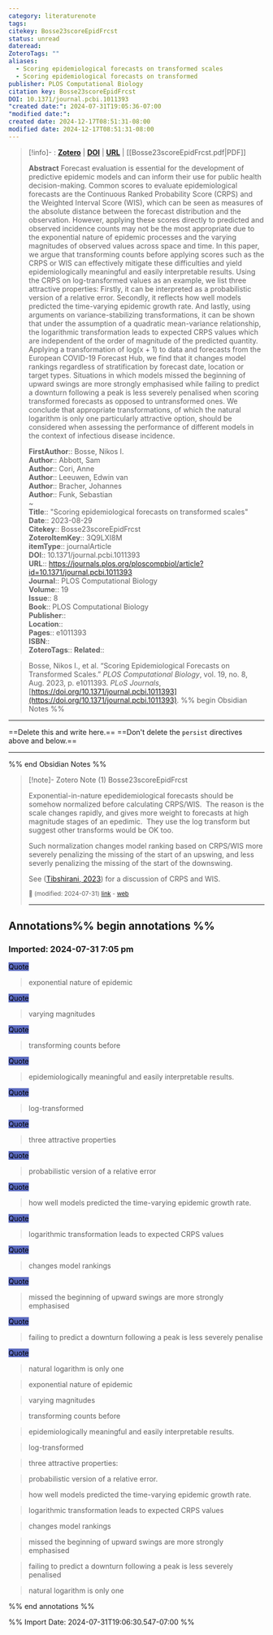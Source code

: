 ```yaml
---
category: literaturenote
tags: 
citekey: Bosse23scoreEpidFrcst
status: unread
dateread: 
ZoteroTags: ""
aliases:
  - Scoring epidemiological forecasts on transformed scales
  - Scoring epidemiological forecasts on transformed
publisher: PLOS Computational Biology
citation key: Bosse23scoreEpidFrcst
DOI: 10.1371/journal.pcbi.1011393
"created date:": 2024-07-31T19:05:36-07:00
"modified date:": 
created date: 2024-12-17T08:51:31-08:00
modified date: 2024-12-17T08:51:31-08:00
---
```


> [!info]- : [**Zotero**](zotero://select/library/items/3Q9LXI8M)  | [**DOI**](https://doi.org/10.1371/journal.pcbi.1011393)  | [**URL**](https://journals.plos.org/ploscompbiol/article?id=10.1371/journal.pcbi.1011393) | [[Bosse23scoreEpidFrcst.pdf|PDF]]
>
> 
> **Abstract**
> Forecast evaluation is essential for the development of predictive epidemic models and can inform their use for public health decision-making. Common scores to evaluate epidemiological forecasts are the Continuous Ranked Probability Score (CRPS) and the Weighted Interval Score (WIS), which can be seen as measures of the absolute distance between the forecast distribution and the observation. However, applying these scores directly to predicted and observed incidence counts may not be the most appropriate due to the exponential nature of epidemic processes and the varying magnitudes of observed values across space and time. In this paper, we argue that transforming counts before applying scores such as the CRPS or WIS can effectively mitigate these difficulties and yield epidemiologically meaningful and easily interpretable results. Using the CRPS on log-transformed values as an example, we list three attractive properties: Firstly, it can be interpreted as a probabilistic version of a relative error. Secondly, it reflects how well models predicted the time-varying epidemic growth rate. And lastly, using arguments on variance-stabilizing transformations, it can be shown that under the assumption of a quadratic mean-variance relationship, the logarithmic transformation leads to expected CRPS values which are independent of the order of magnitude of the predicted quantity. Applying a transformation of log(x + 1) to data and forecasts from the European COVID-19 Forecast Hub, we find that it changes model rankings regardless of stratification by forecast date, location or target types. Situations in which models missed the beginning of upward swings are more strongly emphasised while failing to predict a downturn following a peak is less severely penalised when scoring transformed forecasts as opposed to untransformed ones. We conclude that appropriate transformations, of which the natural logarithm is only one particularly attractive option, should be considered when assessing the performance of different models in the context of infectious disease incidence.
> 
> 
> **FirstAuthor**:: Bosse, Nikos I.  
> **Author**:: Abbott, Sam  
> **Author**:: Cori, Anne  
> **Author**:: Leeuwen, Edwin van  
> **Author**:: Bracher, Johannes  
> **Author**:: Funk, Sebastian  
~    
> **Title**:: "Scoring epidemiological forecasts on transformed scales"  
> **Date**:: 2023-08-29  
> **Citekey**:: Bosse23scoreEpidFrcst  
> **ZoteroItemKey**:: 3Q9LXI8M  
> **itemType**:: journalArticle  
> **DOI**:: 10.1371/journal.pcbi.1011393  
> **URL**:: https://journals.plos.org/ploscompbiol/article?id=10.1371/journal.pcbi.1011393  
> **Journal**:: PLOS Computational Biology  
> **Volume**:: 19  
> **Issue**:: 8  
> **Book**:: PLOS Computational Biology  
> **Publisher**::   
> **Location**::    
> **Pages**:: e1011393  
> **ISBN**::   
> **ZoteroTags**:: 
> **Related**:: 

> Bosse, Nikos I., et al. “Scoring Epidemiological Forecasts on Transformed Scales.” _PLOS Computational Biology_, vol. 19, no. 8, Aug. 2023, p. e1011393. _PLoS Journals_, [https://doi.org/10.1371/journal.pcbi.1011393](https://doi.org/10.1371/journal.pcbi.1011393).
%% begin Obsidian Notes %%
___
==Delete this and write here.==
==Don't delete the `persist` directives above and below.==
___
%% end Obsidian Notes %%

> [!note]- Zotero Note (1)
> Bosse23scoreEpidFrcst
> 
> Exponential-in-nature epedidemiological forecasts should be somehow normalized before calculating CRPS/WIS.  The reason is the scale changes rapidly, and gives more weight to forecasts at high magnitude stages of an epedimic.  They use the log transform but suggest other transforms would be OK too.
> 
> Such normalization changes model ranking based on CRPS/WIS more severely penalizing the missing of the start of an upswing, and less severly penalizing the missing of the start of the downswing.
> 
> See ([Tibshirani, 2023](zotero://select/library/items/YVMXLJMB)) for a discussion of CRPS and WIS.
> 
> <small>📝️ (modified: 2024-07-31) [link](zotero://select/library/items/NRBKCHAG) - [web](http://zotero.org/users/60638/items/NRBKCHAG)</small>
>  
> ---


## Annotations%% begin annotations %%



### Imported: 2024-07-31 7:05 pm



<mark style="background-color: #5c6bc0">Quote</mark>
> exponential nature of epidemic

<mark style="background-color: #5c6bc0">Quote</mark>
> varying magnitudes

<mark style="background-color: #5c6bc0">Quote</mark>
> transforming counts before

<mark style="background-color: #5c6bc0">Quote</mark>
> epidemiologically meaningful and easily interpretable results.

<mark style="background-color: #5c6bc0">Quote</mark>
> log-transformed

<mark style="background-color: #5c6bc0">Quote</mark>
> three attractive properties

<mark style="background-color: #5c6bc0">Quote</mark>
> probabilistic version of a relative error

<mark style="background-color: #5c6bc0">Quote</mark>
> how well models predicted the time-varying epidemic growth rate.

<mark style="background-color: #5c6bc0">Quote</mark>
> logarithmic transformation leads to expected CRPS values

<mark style="background-color: #5c6bc0">Quote</mark>
> changes model rankings

<mark style="background-color: #5c6bc0">Quote</mark>
> missed the beginning of upward swings are more strongly emphasised

<mark style="background-color: #5c6bc0">Quote</mark>
> failing to predict a downturn following a peak is less severely penalise

<mark style="background-color: #5c6bc0">Quote</mark>
> natural logarithm is only one


> exponential nature of epidemic


> varying magnitudes


> transforming counts before


> epidemiologically meaningful and easily interpretable results.


> log-transformed


> three attractive properties:


> probabilistic version of a relative error.


> how well models predicted the time-varying epidemic growth rate.


> logarithmic transformation leads to expected CRPS values


> changes model rankings


> missed the beginning of upward swings are more strongly emphasised


> failing to predict a downturn following a peak is less severely penalised


> natural logarithm is only one


%% end annotations %%



%% Import Date: 2024-07-31T19:06:30.547-07:00 %%
